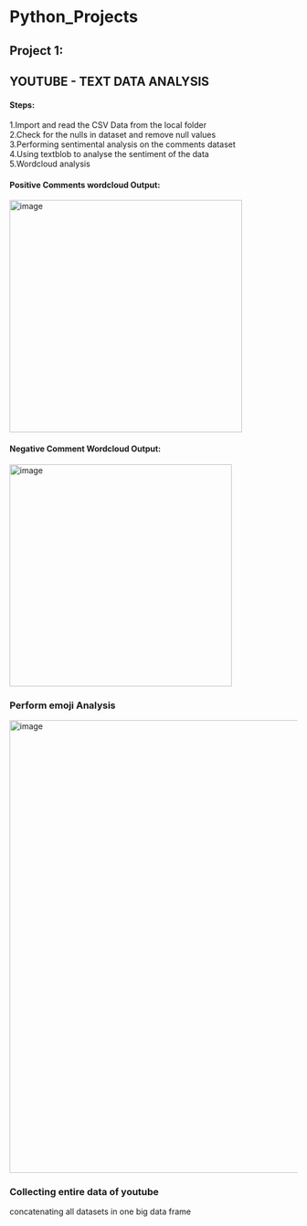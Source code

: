 # Python_Projects

## Project 1: 
## YOUTUBE - TEXT DATA ANALYSIS

#### Steps:          
1.Import and read the CSV Data from the local folder           
2.Check for the nulls in dataset and remove null values  
3.Performing sentimental analysis on the comments dataset  
4.Using textblob to analyse the sentiment of the data  
5.Wordcloud analysis  

  
#### Positive Comments wordcloud Output:  

<img width="407" alt="image" src="https://github.com/user-attachments/assets/2e3220ee-a357-4fc3-978d-91d7fa541937">  
  
#### Negative Comment Wordcloud Output:  
<img width="389" alt="image" src="https://github.com/user-attachments/assets/025f0e06-f5ee-475f-a143-ec2f0ca07c7f">   


### Perform emoji Analysis
<img width="793" alt="image" src="https://github.com/user-attachments/assets/d7584954-3757-4dd2-89aa-7b8c8237ef63">

### Collecting entire data of youtube

concatenating all datasets in one big data frame 


